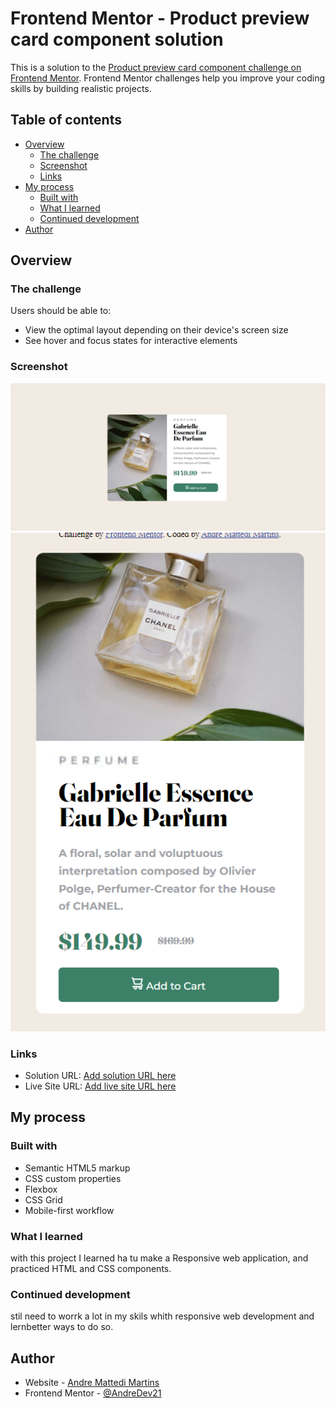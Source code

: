 # Frontend Mentor - Product preview card component solution

This is a solution to the [Product preview card component challenge on Frontend Mentor](https://www.frontendmentor.io/challenges/product-preview-card-component-GO7UmttRfa). Frontend Mentor challenges help you improve your coding skills by building realistic projects. 

## Table of contents

- [Overview](#overview)
  - [The challenge](#the-challenge)
  - [Screenshot](#screenshot)
  - [Links](#links)
- [My process](#my-process)
  - [Built with](#built-with)
  - [What I learned](#what-i-learned)
  - [Continued development](#continued-development)
- [Author](#author)


## Overview

### The challenge

Users should be able to:

- View the optimal layout depending on their device's screen size
- See hover and focus states for interactive elements

### Screenshot

![](./images/desktop_result.png)
![](./images/mobile_result.png)


### Links

- Solution URL: [Add solution URL here](https://your-solution-url.com)
- Live Site URL: [Add live site URL here](https://andredev21.github.io/Responsive-landing-page/)

## My process

### Built with

- Semantic HTML5 markup
- CSS custom properties
- Flexbox
- CSS Grid
- Mobile-first workflow


### What I learned

with this project I learned ha tu make a Responsive web application, and practiced HTML and CSS components.

### Continued development

stil need to worrk a lot in my skils whith responsive web development and lernbetter ways to do so.


## Author

- Website - [Andre Mattedi Martins](https://andredev21.github.io/Portifolio/)
- Frontend Mentor - [@AndreDev21](https://www.frontendmentor.io/profile/AndreDev21)


